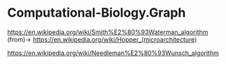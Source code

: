 # Computational-Biology.Graph
https://en.wikipedia.org/wiki/Smith%E2%80%93Waterman_algorithm (from)-> https://en.wikipedia.org/wiki/Hopper_(microarchitecture)

https://en.wikipedia.org/wiki/Needleman%E2%80%93Wunsch_algorithm
